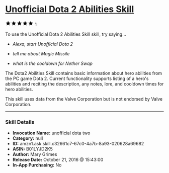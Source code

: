 # [Unofficial Dota 2 Abilities Skill](http://alexa.amazon.com/#skills/amzn1.ask.skill.c32661c7-67c0-4a7b-8a93-020628a69682)
![5 stars](../../images/ic_star_black_18dp_1x.png)![5 stars](../../images/ic_star_black_18dp_1x.png)![5 stars](../../images/ic_star_black_18dp_1x.png)![5 stars](../../images/ic_star_black_18dp_1x.png)![5 stars](../../images/ic_star_black_18dp_1x.png) 1

To use the Unofficial Dota 2 Abilities Skill skill, try saying...

* *Alexa, start Unofficial Dota 2*

* *tell me about Magic Missile*

* *what is the cooldown for Nether Swap*

The Dota2 Abilities Skill contains basic information about hero abilities from the PC game Dota 2. Current functionality supports listing of a hero's abilities and reciting the description, any notes, lore, and cooldown times for hero abilities.

This skill uses data from the Valve Corporation but is not endorsed by Valve Corporation.

***

### Skill Details

* **Invocation Name:** unofficial dota two
* **Category:** null
* **ID:** amzn1.ask.skill.c32661c7-67c0-4a7b-8a93-020628a69682
* **ASIN:** B01LYJD2K5
* **Author:** Mary Grimes
* **Release Date:** October 21, 2016 @ 15:43:00
* **In-App Purchasing:** No

